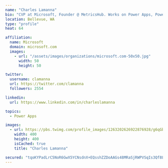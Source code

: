 ```yaml
---
name: "Charles Lamanna"
bio: "CVP at Microsoft, Founder @ MetricsHub. Works on Power Apps, Power Automate, Power Virtual Agent, Common Data Service and Dynamics 365."
location: Bellevue, WA
type: "profile"
heat: 64

affiliation:
  name: Microsoft
  domain: microsoft.com
  images:
    - url: "/assets/images/organizations/microsoft.com-50x50.jpg"
      width: 50
      height: 50

twitter:
  username: clamanna
  url: https://twitter.com/clamanna
  followers: 2554

linkedin:
  url: https://www.linkedin.com/in/charleslamanna

topics:
  - Power Apps

images:
  - url: https://pbs.twimg.com/profile_images/1263202626922876928/g6qGbHZ-_400x400.jpg
    width: 400
    height: 400
    isCached: true
    title: "Charles Lamanna"

secured: "tqoKYPadLrC5NoR6GwX5YCNsdnX+EQsshZZDoAAGs48MRaSjRWPVSqIs3Qf8L4NW7w96gN+NzzieGBJUFMpNQFAaUKxVKR1MzC+YMESD3gGmiqrIRt0vRpJMVs1Du/mFXlmslk5LU/V+uwlzLBMELfU2FD/9H/XjRI4Sh/zEWUNQsvUegAPh91BnmrhPXiUcdiFY/UHvRhSHy5O5b1mZHscomKU1peHkJz0+gjGnJVe9C5yoiCsBvZ/5xsCZ5Zfx1Q5a03Tq5hRNpWGjngOcwwvZthwPEjEhKhiq3KH4JnrBWD/7liQp2G7WXE0To+0i2cEJmFjRtgdJY3f1+VO5QFf2MU4I9PsRd24zRzzrPO4NefXIQhyQfwaENGI7Tizkxw+KqrVQeiCa5d+yqdrziYf8wutV7YX7w72ky6Ze8rI=;Es+4KcFON160lXzNqssDbg=="
---
```


